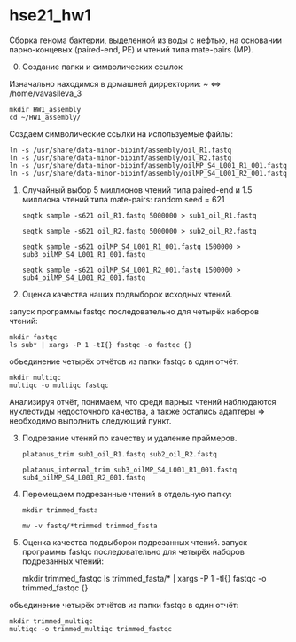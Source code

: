 # hse21_hw1
Сборка генома бактерии, выделенной из воды с нефтью, на основании парно-концевых (paired-end, PE) и чтений типа mate-pairs (MP).

0. Создание папки и символических ссылок

Изначально находимся в домашней дирректории: ~ <=> /home/vavasileva_3

    mkdir HW1_assembly
    cd ~/HW1_assembly/

Создаем символические ссылки на используемые файлы:

    ln -s /usr/share/data-minor-bioinf/assembly/oil_R1.fastq
    ln -s /usr/share/data-minor-bioinf/assembly/oil_R2.fastq
    ln -s /usr/share/data-minor-bioinf/assembly/oilMP_S4_L001_R1_001.fastq
    ln -s /usr/share/data-minor-bioinf/assembly/oilMP_S4_L001_R2_001.fastq

1. Случайный выбор 5 миллионов чтений типа paired-end и 1.5 миллиона чтений типа mate-pairs:
random seed = 621

   `seqtk sample -s621 oil_R1.fastq 5000000 > sub1_oil_R1.fastq`
   
   `seqtk sample -s621 oil_R2.fastq 5000000 > sub2_oil_R2.fastq`
   
   `seqtk sample -s621 oilMP_S4_L001_R1_001.fastq 1500000 > sub3_oilMP_S4_L001_R1_001.fastq`
   
   `seqtk sample -s621 oilMP_S4_L001_R2_001.fastq 1500000 > sub4_oilMP_S4_L001_R2_001.fastq`

2. Оценка качества наших подвыборок исходных чтений.

запуск программы fastqc последовательно для четырёх наборов чтений:

    mkdir fastqc
    ls sub* | xargs -P 1 -tI{} fastqc -o fastqc {}

объединение четырёх отчётов из папки fastqc в один отчёт:

    mkdir multiqc
    multiqc -o multiqc fastqc

Анализируя отчёт, понимаем, что среди парных чтений наблюдаются нуклеотиды недосточного качества, а также остались адаптеры => необходимо выполнить следующий пункт.

3. Подрезание чтений по качеству и удаление праймеров.

    `platanus_trim sub1_oil_R1.fastq sub2_oil_R2.fastq`
    
    `platanus_internal_trim sub3_oilMP_S4_L001_R1_001.fastq sub4_oilMP_S4_L001_R2_001.fastq`

4. Перемещаем подрезанные чтений в отдельную папку:

    `mkdir trimmed_fasta`
    
    `mv -v fastq/*trimmed trimmed_fasta`

5. Оценка качества подвыборок подрезанных чтений.
запуск программы fastqc последовательно для четырёх наборов подрезанных чтений:

    mkdir trimmed_fastqc
    ls trimmed_fasta/* | xargs -P 1 -tI{} fastqc -o trimmed_fastqc {}

объединение четырёх отчётов из папки fastqc в один отчёт:

    mkdir trimmed_multiqc
    multiqc -o trimmed_multiqc trimmed_fastqc

